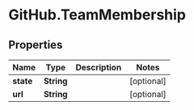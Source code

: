 # GitHub.TeamMembership

## Properties

Name | Type | Description | Notes
------------ | ------------- | ------------- | -------------
**state** | **String** |  | [optional] 
**url** | **String** |  | [optional] 


